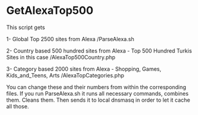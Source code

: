 # GetAlexaTop500

This script gets 

1- Global Top 2500 sites from Alexa
  /ParseAlexa.sh
  
2- Country based 500 hundred sites from Alexa - Top 500 Hundred Turkis Sites in this case
  /AlexaTop500Country.php

3- Category based 2000 sites from Alexa - Shopping, Games, Kids_and_Teens, Arts
  /AlexaTopCategories.php

You can change these and their numbers from within the corresponding files.
If you run ParseAlexa.sh it runs all necessary commands, combines them. Cleans them. Then sends it to local dnsmasq in order to let it cache all those.
